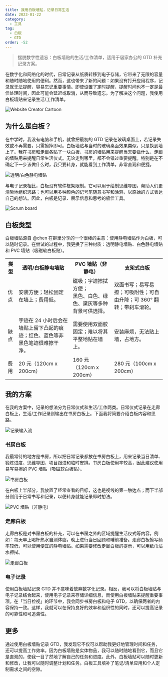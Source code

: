 ```yaml
---
title: 我用白板墙贴，记录日常生活
date: 2023-01-22
category:
  - 工具
tag:
  - 白板
  - GTD
order: -52
---
```


> 摆脱数字性遗忘：白板墙贴的生活/工作清单，适用于居家办公的 GTD 补充记录方案。

在数字化和网络化的时代，日常记录从纸质转移到电子存储，它带来了无限的容量和随时随地使用的便利。然而，这也带来了新的问题：如果没有打开应用程序，记录就无法提醒，容易忘记重要事情。即使设置了定时提醒，提醒时间也不一定是最佳处理时间，因此可能会延迟或取消，从而导致遗忘。为了解决这个问题，我使用白板墙贴来记录生活/工作清单。

![Website Creator Cartoon](http://tc.seoipo.com/2023-01-27-05-13-50.png "源图：Storyset")

## 为什么是白板？

在中学时，我没有电脑和手机，就曾把最初的 GTD 记录在玻璃桌面上，若记录失效或不再需要，只需擦掉即可。白板墙贴与当时的玻璃桌面效果类似，只是换到墙上了。我在书房和走廊各贴了一块白板，书房的墙贴用来提醒当天要做什么，走廊的墙贴用来提醒日常生活仪式。无论走到哪里，都不会错过重要提醒。特别是在不确定下一步该做什么时，我只要转身，就能看到工作清单，非常直观和便捷。

![](http://tc.seoipo.com/2023-01-26-12-28-36.png "透明/白色静电墙贴")

与电子记录相比，白板没有软件框架限制。它可以用于绘制思维导图，帮助人们更清晰地组织思路；也可以用多种颜色的记号笔随意书写和涂鸦，以原始的方式表达自己的想法。因此，白板是记录、展示信息和思考的极佳工具。

![Scrum board](http://tc.seoipo.com/2023-01-25-19-21-12.png)

## 白板类型

白板墙贴源自 @chen 在群里分享的一个很棒的主意：使用静电墙贴作为白板，可以随时记录。在尝试的过程中，我更换了三种材质：透明静电墙贴、白色静电墙贴和 PVC 墙贴（吸磁软白板贴）。

<table>
  <tr>
    <th>类型</th>
    <th>透明/白板静电墙贴</th>
    <th>PVC 墙贴（非静电）</th>
    <th>支架式白板</th>
  </tr>
  <tr>
    <td>优点</td>
    <td>安装方便；轻松固定在墙上；费用低。</td>
    <td>磁吸；字迹擦拭方便；<br>黑色、白色、绿色、黛灰等多种背景可供选择。</td>
    <td>双面书写；易写易擦；可吸附性；可自由升降；可 360° 翻转；带刹车滑轮。</td>
  </tr>
  <tr>
    <td>缺点</td>
    <td>字迹在 24 小时后会在墙贴上留下凸起的痕迹；红色、蓝色等非黑色笔迹很难擦干净。</td>
    <td>需要使用双面胶固定；难以将其平整地贴在墙上。</td>
    <td>安装麻烦，无法贴上墙，占地方。</td>
  </tr>
  <tr>
    <td>费用</td>
    <td>20 元（120cm x 200cm）</td>
    <td>160 元（120cm x 200cm）</td>
    <td>280 元（100cm x 200cm）</td>
  </tr>
</table>

## 我的方案

在我的方案中，记录的想法分为日常仪式和生活/工作两类。日常仪式记录在走廊白板上，生活/工作记录则输出在书房白板上。下面我将简要介绍白板内容和思路。

![](http://tc.seoipo.com/2023-02-03-20-58-05.png "记录输入流")

### 书房白板

我最常待的地方是书房，所以把日常记录都放在书房白板上，用来记录当日清单、锻炼进度、思维导图、项目跟进和临时安排。书房白板使用率较高，因此建议使用易写易擦的 PVC 墙贴（吸磁软白板贴）。

![](http://tc.seoipo.com/2023-01-23-20-58-00.png "书房白板")

在白板上半部分，我放置了经常查看的目标，这也是视线的第一触达点；而下半部分则用于日常书写和记录，以便转身就能记录即时想法。

![](http://tc.seoipo.com/2023-01-28-10-42-47.png "PVC 墙贴（非静电）")

### 走廊白板

走廊白板是对书房白板的补充，可以在书房之外的区域提醒生活仪式等内容，例如：每天早上喝杯热水自测体脂，晚上进行当日回顾和睡前准备。走廊白板擦写频率较低，可以使用便宜的静电墙贴。如果需要修改走廊白板的提示，可以用纸巾沾水擦拭。

![](http://tc.seoipo.com/2023-01-23-20-53-36.png "走廊白板")

### 电子记录

使用白板墙贴记录 GTD 并不意味着放弃数字化记录。相反，我可以将白板墙贴与电子记录结合起来，使用电子记录来存储详细信息，而使用白板墙贴来提醒重要事项。在「当日检视」的环节中，我会同步书房白板和电子 GTD，以确保两者的内容保持一致。这样，我就可以在保持良好的效率和组织性的同时，还可以提高记录的可靠性和可追溯性。

## 更多

通过使用白板墙贴记录 GTD，我发现它不仅可以帮助我更好地管理时间和任务，还可以提高工作效率。因为白板墙贴是实体物品，我可以随时随地看到它，而且它是直观的，使我一目了然地了解自己的任务和进度。此外，白板墙贴可以随时更新和修改，让我可以随时调整计划和任务。白板工具填补了笔记/清单应用和个人定制需求之间的空隙。
